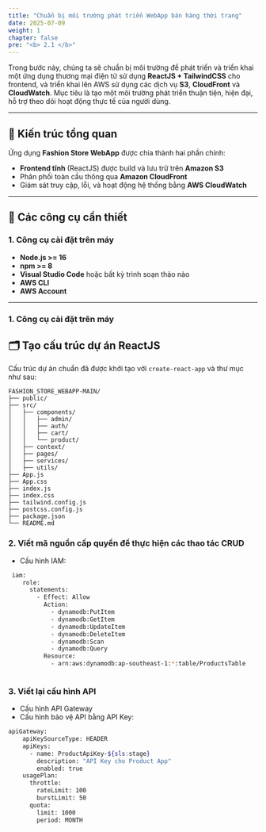 ```yaml
---
title: "Chuẩn bị môi trường phát triển WebApp bán hàng thời trang"
date: 2025-07-09
weight: 1
chapter: false
pre: "<b> 2.1 </b>"
---
```


Trong bước này, chúng ta sẽ chuẩn bị môi trường để phát triển và triển khai một ứng dụng thương mại điện tử sử dụng **ReactJS + TailwindCSS** cho frontend, và triển khai lên AWS sử dụng các dịch vụ **S3**, **CloudFront** và **CloudWatch**. Mục tiêu là tạo một môi trường phát triển thuận tiện, hiện đại, hỗ trợ theo dõi hoạt động thực tế của người dùng.

---

## 🧩 Kiến trúc tổng quan

Ứng dụng **Fashion Store WebApp** được chia thành hai phần chính:

- **Frontend tĩnh** (ReactJS) được build và lưu trữ trên **Amazon S3**
- Phân phối toàn cầu thông qua **Amazon CloudFront**
- Giám sát truy cập, lỗi, và hoạt động hệ thống bằng **AWS CloudWatch**

---

## 🧰 Các công cụ cần thiết

### 1. Công cụ cài đặt trên máy

- **Node.js >= 16**
- **npm >= 8**
- **Visual Studio Code** hoặc bất kỳ trình soạn thảo nào
- **AWS CLI**
- **AWS Account**


---
### 1. Công cụ cài đặt trên máy

## 🗂 Tạo cấu trúc dự án ReactJS

Cấu trúc dự án chuẩn đã được khởi tạo với `create-react-app` và thư mục như sau:

```plaintext
FASHION_STORE_WEBAPP-MAIN/
├── public/                     
├── src/                        
│   ├── components/             
│   │   ├── admin/              
│   │   ├── auth/               
│   │   ├── cart/               
│   │   └── product/            
│   ├── context/                
│   ├── pages/                  
│   ├── services/               
│   ├── utils/                  
├── App.js                      
├── App.css                     
├── index.js                    
├── index.css                   
├── tailwind.config.js          
├── postcss.config.js           
├── package.json                
└── README.md        
```

### 2. Viết mã nguồn cấp quyền để thực hiện các thao tác CRUD
- Cấu hình IAM:
```bash
 iam:
    role:
      statements:
        - Effect: Allow
          Action:
            - dynamodb:PutItem
            - dynamodb:GetItem
            - dynamodb:UpdateItem
            - dynamodb:DeleteItem
            - dynamodb:Scan
            - dynamodb:Query
          Resource: 
            - arn:aws:dynamodb:ap-southeast-1:*:table/ProductsTable
            
```


### 3. Viết lại cấu hình API 
- Cấu hình API Gateway
- Cấu hình bảo vệ API bằng API Key:
```bash
apiGateway:
    apiKeySourceType: HEADER
    apiKeys:
      - name: ProductApiKey-${sls:stage}
        description: "API Key cho Product App"
        enabled: true
    usagePlan:
      throttle:
        rateLimit: 100
        burstLimit: 50
      quota:
        limit: 1000
        period: MONTH
```





           
 